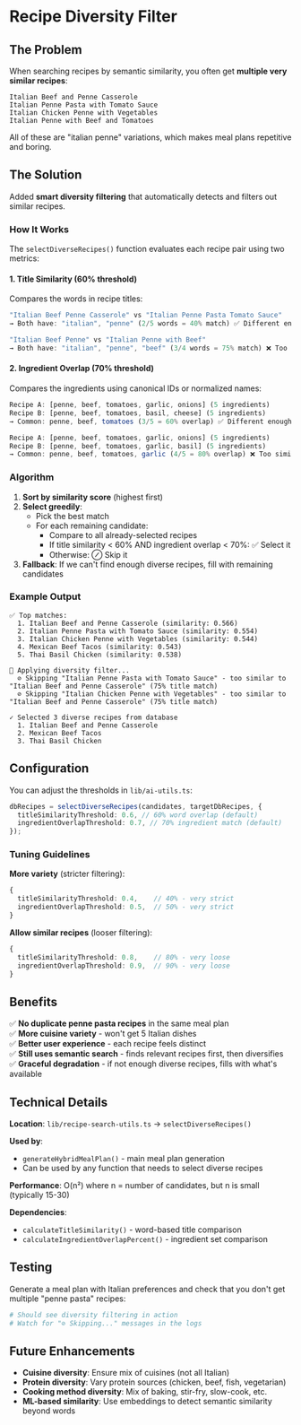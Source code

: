 # Recipe Diversity Filter

## The Problem

When searching recipes by semantic similarity, you often get **multiple very similar recipes**:

```
Italian Beef and Penne Casserole
Italian Penne Pasta with Tomato Sauce
Italian Chicken Penne with Vegetables
Italian Penne with Beef and Tomatoes
```

All of these are "italian penne" variations, which makes meal plans repetitive and boring.

## The Solution

Added **smart diversity filtering** that automatically detects and filters out similar recipes.

### How It Works

The `selectDiverseRecipes()` function evaluates each recipe pair using two metrics:

#### 1. Title Similarity (60% threshold)

Compares the words in recipe titles:

```typescript
"Italian Beef Penne Casserole" vs "Italian Penne Pasta Tomato Sauce"
→ Both have: "italian", "penne" (2/5 words = 40% match) ✅ Different enough

"Italian Beef Penne" vs "Italian Penne with Beef"
→ Both have: "italian", "penne", "beef" (3/4 words = 75% match) ❌ Too similar
```

#### 2. Ingredient Overlap (70% threshold)

Compares the ingredients using canonical IDs or normalized names:

```typescript
Recipe A: [penne, beef, tomatoes, garlic, onions] (5 ingredients)
Recipe B: [penne, beef, tomatoes, basil, cheese] (5 ingredients)
→ Common: penne, beef, tomatoes (3/5 = 60% overlap) ✅ Different enough

Recipe A: [penne, beef, tomatoes, garlic, onions] (5 ingredients)
Recipe B: [penne, beef, tomatoes, garlic, basil] (5 ingredients)
→ Common: penne, beef, tomatoes, garlic (4/5 = 80% overlap) ❌ Too similar
```

### Algorithm

1. **Sort by similarity score** (highest first)
2. **Select greedily**:
   - Pick the best match
   - For each remaining candidate:
     - Compare to all already-selected recipes
     - If title similarity < 60% AND ingredient overlap < 70%: ✅ Select it
     - Otherwise: ⊘ Skip it
3. **Fallback**: If we can't find enough diverse recipes, fill with remaining candidates

### Example Output

```
✅ Top matches:
  1. Italian Beef and Penne Casserole (similarity: 0.566)
  2. Italian Penne Pasta with Tomato Sauce (similarity: 0.554)
  3. Italian Chicken Penne with Vegetables (similarity: 0.544)
  4. Mexican Beef Tacos (similarity: 0.543)
  5. Thai Basil Chicken (similarity: 0.538)

🎨 Applying diversity filter...
  ⊘ Skipping "Italian Penne Pasta with Tomato Sauce" - too similar to "Italian Beef and Penne Casserole" (75% title match)
  ⊘ Skipping "Italian Chicken Penne with Vegetables" - too similar to "Italian Beef and Penne Casserole" (75% title match)

✓ Selected 3 diverse recipes from database
  1. Italian Beef and Penne Casserole
  2. Mexican Beef Tacos
  3. Thai Basil Chicken
```

## Configuration

You can adjust the thresholds in `lib/ai-utils.ts`:

```typescript
dbRecipes = selectDiverseRecipes(candidates, targetDbRecipes, {
  titleSimilarityThreshold: 0.6, // 60% word overlap (default)
  ingredientOverlapThreshold: 0.7, // 70% ingredient match (default)
});
```

### Tuning Guidelines

**More variety** (stricter filtering):

```typescript
{
  titleSimilarityThreshold: 0.4,    // 40% - very strict
  ingredientOverlapThreshold: 0.5,  // 50% - very strict
}
```

**Allow similar recipes** (looser filtering):

```typescript
{
  titleSimilarityThreshold: 0.8,    // 80% - very loose
  ingredientOverlapThreshold: 0.9,  // 90% - very loose
}
```

## Benefits

✅ **No duplicate penne pasta recipes** in the same meal plan  
✅ **More cuisine variety** - won't get 5 Italian dishes  
✅ **Better user experience** - each recipe feels distinct  
✅ **Still uses semantic search** - finds relevant recipes first, then diversifies  
✅ **Graceful degradation** - if not enough diverse recipes, fills with what's available

## Technical Details

**Location**: `lib/recipe-search-utils.ts` → `selectDiverseRecipes()`

**Used by**:

- `generateHybridMealPlan()` - main meal plan generation
- Can be used by any function that needs to select diverse recipes

**Performance**: O(n²) where n = number of candidates, but n is small (typically 15-30)

**Dependencies**:

- `calculateTitleSimilarity()` - word-based title comparison
- `calculateIngredientOverlapPercent()` - ingredient set comparison

## Testing

Generate a meal plan with Italian preferences and check that you don't get multiple "penne pasta" recipes:

```bash
# Should see diversity filtering in action
# Watch for "⊘ Skipping..." messages in the logs
```

## Future Enhancements

- **Cuisine diversity**: Ensure mix of cuisines (not all Italian)
- **Protein diversity**: Vary protein sources (chicken, beef, fish, vegetarian)
- **Cooking method diversity**: Mix of baking, stir-fry, slow-cook, etc.
- **ML-based similarity**: Use embeddings to detect semantic similarity beyond words
